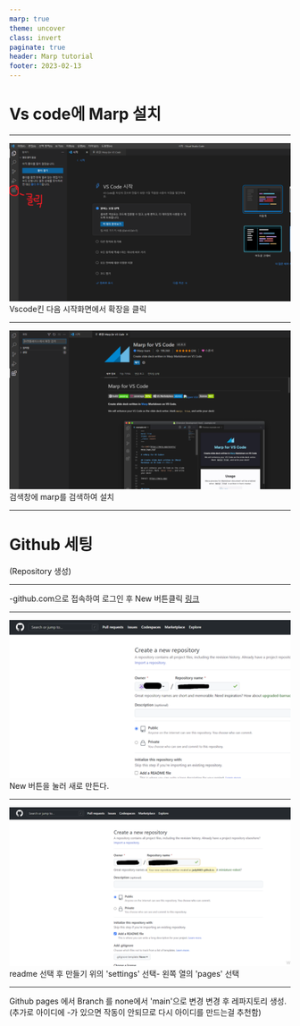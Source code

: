 ```yaml
---
marp: true
theme: uncover
class: invert
paginate: true
header: Marp tutorial
footer: 2023-02-13
---
```

<!--_color: pink-->
# Vs code에 Marp 설치

---
![h:400](./Marpandgithub/images.png) 
Vscode킨 다음 시작화면에서 확장을 클릭


---
![h:400](./Marpandgithub/images2.png) 
검색창에 marp를 검색하여 설치

---
<!--_color: pink-->
# Github 세팅
(Repository 생성)

---
-github.com으로 접속하여 로그인 후 New 버튼클릭
[링크](https://github.com/)

---
![h:400](./Marpandgithub/images3.png) 
New 버튼을 눌러 새로 만든다.

---
![h:400](./Marpandgithub/images4.png) 
readme 선택 후 만들기
위의 'settings' 선택- 왼쪽 열의 'pages' 선택 

---
Github pages 에서 Branch 를 none에서 'main'으로 변경
변경 후 레파지토리 생성.
(추가로 아이디에 -가 있으면 작동이 안되므로 
다시 아이디를 만드는걸 추천함)


